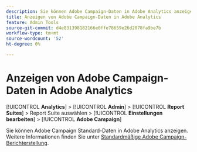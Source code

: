 ```yaml
---
description: Sie können Adobe Campaign-Daten in Adobe Analytics anzeigen
title: Anzeigen von Adobe Campaign-Daten in Adobe Analytics
feature: Admin Tools
source-git-commit: d4e831398182166e0ffe78659e26d2078fa9be7b
workflow-type: tm+mt
source-wordcount: '52'
ht-degree: 0%

---
```



# Anzeigen von Adobe Campaign-Daten in Adobe Analytics

[!UICONTROL **Analytics**] > [!UICONTROL **Admin**] > [!UICONTROL **Report Suites**] > Report Suite auswählen > [!UICONTROL **Einstellungen bearbeiten**] > [!UICONTROL **Adobe Campaign**]

Sie können Adobe Campaign Standard-Daten in Adobe Analytics anzeigen. Weitere Informationen finden Sie unter [Standardmäßige Adobe Campaign-Berichterstellung](/help/integrate/adobe-campaign.md).